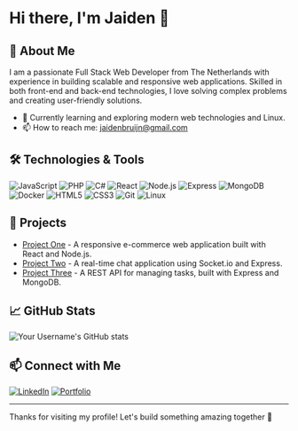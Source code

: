 # Hi there, I'm Jaiden 👋

## 🚀 About Me
I am a passionate Full Stack Web Developer from The Netherlands with experience in building scalable and responsive web applications. Skilled in both front-end and back-end technologies, I love solving complex problems and creating user-friendly solutions.

- 🌱 Currently learning and exploring modern web technologies and Linux.
- 📫 How to reach me: [jaidenbruijn@gmail.com](mailto:jaidenbruijn@gmail.com)

## 🛠️ Technologies & Tools
![JavaScript](https://img.shields.io/badge/-JavaScript-F7DF1E?style=for-the-badge&logo=javascript&logoColor=black)
![PHP](https://img.shields.io/badge/-PHP-777BB4?style=for-the-badge&logo=php&logoColor=white)
![C#](https://img.shields.io/badge/-C%23-239120?style=for-the-badge&logo=c-sharp&logoColor=white)
![React](https://img.shields.io/badge/-React-61DAFB?style=for-the-badge&logo=react&logoColor=black)
![Node.js](https://img.shields.io/badge/-Node.js-339933?style=for-the-badge&logo=node.js&logoColor=white)
![Express](https://img.shields.io/badge/-Express-000000?style=for-the-badge)
![MongoDB](https://img.shields.io/badge/-MongoDB-47A248?style=for-the-badge&logo=mongodb&logoColor=white)
![Docker](https://img.shields.io/badge/-Docker-2496ED?style=for-the-badge&logo=docker&logoColor=white)
![HTML5](https://img.shields.io/badge/-HTML5-E34F26?style=for-the-badge&logo=html5&logoColor=white)
![CSS3](https://img.shields.io/badge/-CSS3-1572B6?style=for-the-badge&logo=css3&logoColor=white)
![Git](https://img.shields.io/badge/-Git-F05032?style=for-the-badge&logo=git&logoColor=white)
![Linux](https://img.shields.io/badge/-Linux-FCC624?style=for-the-badge&logo=linux&logoColor=black)

## 💼 Projects
- [Project One](https://github.com/yourusername/project-one) - A responsive e-commerce web application built with React and Node.js.
- [Project Two](https://github.com/yourusername/project-two) - A real-time chat application using Socket.io and Express.
- [Project Three](https://github.com/yourusername/project-three) - A REST API for managing tasks, built with Express and MongoDB.

## 📈 GitHub Stats
![Your Username's GitHub stats](https://github-readme-stats.vercel.app/api?username=zilla416&show_icons=true&theme=radical)

## 📫 Connect with Me
[![LinkedIn](https://img.shields.io/badge/-LinkedIn-0A66C2?style=for-the-badge&logo=linkedin&logoColor=white)](https://linkedin.com/in/jaidenbruijn)
[![Portfolio](https://img.shields.io/badge/-Portfolio-FF5722?style=for-the-badge&logo=firefox&logoColor=white)](https://jaidenbruijn.dev)

---

Thanks for visiting my profile! Let's build something amazing together 🚀
